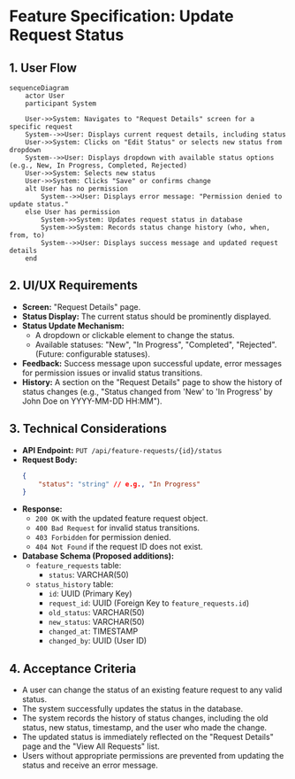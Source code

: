 # Feature Specification: Update Request Status

## 1. User Flow

```mermaid
sequenceDiagram
    actor User
    participant System

    User->>System: Navigates to "Request Details" screen for a specific request
    System-->>User: Displays current request details, including status
    User->>System: Clicks on "Edit Status" or selects new status from dropdown
    System-->>User: Displays dropdown with available status options (e.g., New, In Progress, Completed, Rejected)
    User->>System: Selects new status
    User->>System: Clicks "Save" or confirms change
    alt User has no permission
        System-->>User: Displays error message: "Permission denied to update status."
    else User has permission
        System->>System: Updates request status in database
        System->>System: Records status change history (who, when, from, to)
        System-->>User: Displays success message and updated request details
    end
```

## 2. UI/UX Requirements

*   **Screen:** "Request Details" page.
*   **Status Display:** The current status should be prominently displayed.
*   **Status Update Mechanism:**
    *   A dropdown or clickable element to change the status.
    *   Available statuses: "New", "In Progress", "Completed", "Rejected". (Future: configurable statuses).
*   **Feedback:** Success message upon successful update, error messages for permission issues or invalid status transitions.
*   **History:** A section on the "Request Details" page to show the history of status changes (e.g., "Status changed from 'New' to 'In Progress' by John Doe on YYYY-MM-DD HH:MM").

## 3. Technical Considerations

*   **API Endpoint:** `PUT /api/feature-requests/{id}/status`
*   **Request Body:**
    ```json
    {
        "status": "string" // e.g., "In Progress"
    }
    ```
*   **Response:**
    *   `200 OK` with the updated feature request object.
    *   `400 Bad Request` for invalid status transitions.
    *   `403 Forbidden` for permission denied.
    *   `404 Not Found` if the request ID does not exist.
*   **Database Schema (Proposed additions):**
    *   `feature_requests` table:
        *   `status`: VARCHAR(50)
    *   `status_history` table:
        *   `id`: UUID (Primary Key)
        *   `request_id`: UUID (Foreign Key to `feature_requests.id`)
        *   `old_status`: VARCHAR(50)
        *   `new_status`: VARCHAR(50)
        *   `changed_at`: TIMESTAMP
        *   `changed_by`: UUID (User ID)

## 4. Acceptance Criteria

*   A user can change the status of an existing feature request to any valid status.
*   The system successfully updates the status in the database.
*   The system records the history of status changes, including the old status, new status, timestamp, and the user who made the change.
*   The updated status is immediately reflected on the "Request Details" page and the "View All Requests" list.
*   Users without appropriate permissions are prevented from updating the status and receive an error message.